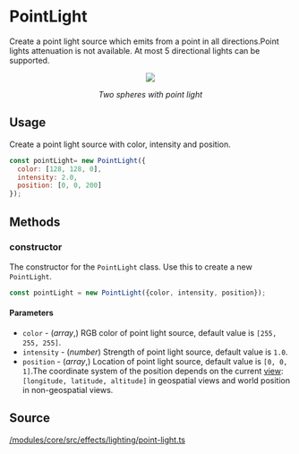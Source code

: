 # PointLight

Create a point light source which emits from a point in all directions.Point lights attenuation is not available. At most 5 directional lights can be supported.

<div align="center">
  <div>
    <img src="https://raw.github.com/visgl/deck.gl-data/master/images/whats-new/point-light.gif" />
    <p><i>Two spheres with point light</i></p>
  </div>
</div>

## Usage

Create a point light source with color, intensity and position.
```js
const pointLight= new PointLight({
  color: [128, 128, 0],
  intensity: 2.0,
  position: [0, 0, 200]
});
```

## Methods

### constructor

The constructor for the `PointLight` class. Use this to create a new `PointLight`.

```js
const pointLight = new PointLight({color, intensity, position});
```
#### Parameters

* `color` - (*array*,)  RGB color of point light source, default value is `[255, 255, 255]`.
* `intensity` - (*number*) Strength of point light source, default value is `1.0`.
* `position` - (*array*,)  Location of point light source, default value is `[0, 0, 1]`.The coordinate system of the position depends on the current [view](/docs/api-reference/core/deck.md#views): `[longitude, latitude, altitude]` in geospatial views and world position in non-geospatial views.

## Source

[/modules/core/src/effects/lighting/point-light.ts](https://github.com/visgl/deck.gl/tree/8.8-release/modules/core/src/effects/lighting/point-light.ts)
